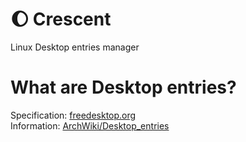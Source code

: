 # :moon: Crescent
Linux Desktop entries manager

# What are Desktop entries?
Specification: [freedesktop.org](https://specifications.freedesktop.org/desktop-entry-spec/desktop-entry-spec-latest.html)  
Information: [ArchWiki/Desktop_entries](https://wiki.archlinux.org/index.php/Desktop_entries)
